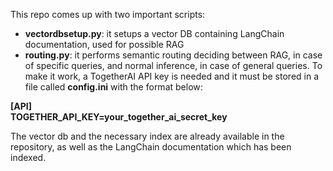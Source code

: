 This repo comes up with two important scripts:
- **vectordbsetup.py**: it setups a vector DB containing LangChain documentation, used for possible RAG
- **routing.py**: it performs semantic routing deciding between RAG, in case of specific queries, and normal inference, in case of general queries.
To make it work, a TogetherAI API key is needed and it must be stored in a file called **config.ini** with the format below:

**[API]**  
**TOGETHER_API_KEY=your_together_ai_secret_key** 

The vector db and the necessary index are already available in the repository, as well as the LangChain documentation which has been indexed.
